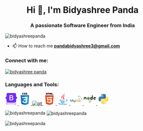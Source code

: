 <h1 align="center">Hi 👋, I'm Bidyashree Panda</h1>
<h3 align="center">A passionate Software Engineer from India</h3>
<!-- <img align="right" alt="coding" width="400" src='https://lottiefiles.com/free-animation/girl-on-computer-with-idea-vKx1wtZe5l'> -->

<p align="left"> <img src="https://komarev.com/ghpvc/?username=bidyashreepanda&label=Profile%20views&color=0e75b6&style=flat" alt="bidyashreepanda" /> </p>

- 📫 How to reach me **pandabidyashree3@gmail.com**

<h3 align="left">Connect with me:</h3>
<p align="left">
<a href="https://linkedin.com/in/bidyashree panda" target="blank"><img align="center" src="https://raw.githubusercontent.com/rahuldkjain/github-profile-readme-generator/master/src/images/icons/Social/linked-in-alt.svg" alt="bidyashree panda" height="30" width="40" /></a>
</p>

<h3 align="left">Languages and Tools:</h3>
<p align="left"> <a href="https://getbootstrap.com" target="_blank" rel="noreferrer"> <img src="https://raw.githubusercontent.com/devicons/devicon/master/icons/bootstrap/bootstrap-plain-wordmark.svg" alt="bootstrap" width="40" height="40"/> </a> <a href="https://www.w3schools.com/css/" target="_blank" rel="noreferrer"> <img src="https://raw.githubusercontent.com/devicons/devicon/master/icons/css3/css3-original-wordmark.svg" alt="css3" width="40" height="40"/> </a> <a href="https://git-scm.com/" target="_blank" rel="noreferrer"> <img src="https://www.vectorlogo.zone/logos/git-scm/git-scm-icon.svg" alt="git" width="40" height="40"/> </a> <a href="https://www.w3.org/html/" target="_blank" rel="noreferrer"> <img src="https://raw.githubusercontent.com/devicons/devicon/master/icons/html5/html5-original-wordmark.svg" alt="html5" width="40" height="40"/> </a> <a href="https://www.java.com" target="_blank" rel="noreferrer"> <img src="https://raw.githubusercontent.com/devicons/devicon/master/icons/java/java-original.svg" alt="java" width="40" height="40"/> </a> <a href="https://www.mysql.com/" target="_blank" rel="noreferrer"> <img src="https://raw.githubusercontent.com/devicons/devicon/master/icons/mysql/mysql-original-wordmark.svg" alt="mysql" width="40" height="40"/> </a> <a href="https://nodejs.org" target="_blank" rel="noreferrer"> <img src="https://raw.githubusercontent.com/devicons/devicon/master/icons/nodejs/nodejs-original-wordmark.svg" alt="nodejs" width="40" height="40"/> </a> <a href="https://www.python.org" target="_blank" rel="noreferrer"> <img src="https://raw.githubusercontent.com/devicons/devicon/master/icons/python/python-original.svg" alt="python" width="40" height="40"/> </a> </p>

<p><img align="left" src="https://github-readme-stats.vercel.app/api/top-langs?username=bidyashreepanda&show_icons=true&locale=en&layout=compact" alt="bidyashreepanda" /></p>

<p>&nbsp;<img align="center" src="https://github-readme-stats.vercel.app/api?username=bidyashreepanda&show_icons=true&locale=en" alt="bidyashreepanda" /></p>

<p><img align="center" src="https://github-readme-streak-stats.herokuapp.com/?user=bidyashreepanda&" alt="bidyashreepanda" /></p>
